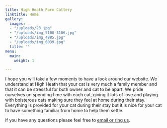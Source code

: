 ```yaml
---
title: High Heath Farm Cattery
linktitle: Home
gallery:
  images:
  - "/uploads/23.jpg"
  - "/uploads/img_5108-3106.jpg"
  - "/uploads/img_4985.jpg"
  - "/uploads/img_6039.jpg"
  title: ''
menu:
  main:
    weight: 1

---
```

I hope you will take a few moments to
have a look around our website. We understand at High Heath that your cat is
very much a family member and that it can be stressful for both owner and cat to
be apart. We pride ourselves on spending time with each cat, giving it lots of
love and playing with boisterous cats making sure they feel at home during their
stay. Everything is provided for your cat during their stay but it is nice for
your cat to have something familiar from home to help them settle.

If you have any questions please feel free to [email or ring us](/contact-us/).